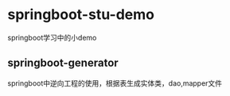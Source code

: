# springboot-stu-demo
springboot学习中的小demo

## springboot-generator
springboot中逆向工程的使用，根据表生成实体类，dao,mapper文件
